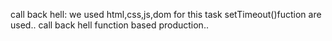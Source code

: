 call back hell:
we used html,css,js,dom for this task
setTimeout()fuction are used..
call back hell function based production..
